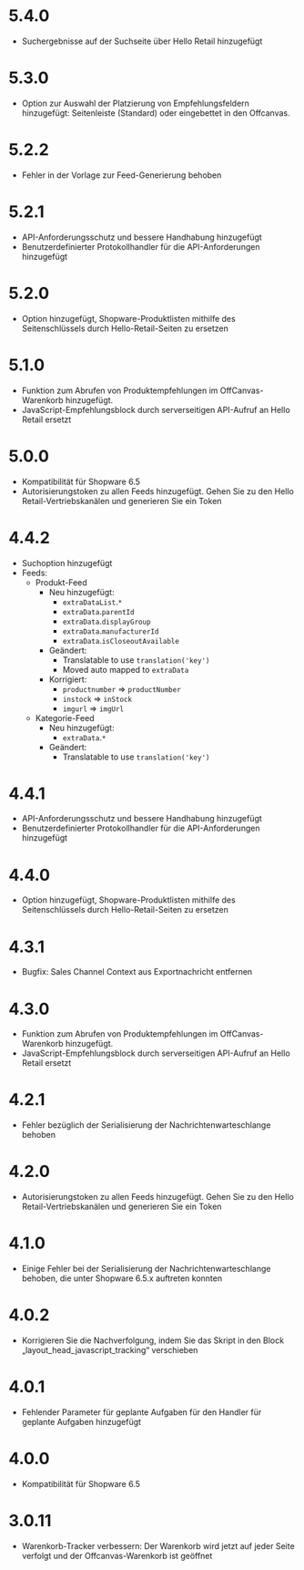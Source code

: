 # 5.4.0
* Suchergebnisse auf der Suchseite über Hello Retail hinzugefügt

# 5.3.0
* Option zur Auswahl der Platzierung von Empfehlungsfeldern hinzugefügt: Seitenleiste (Standard) oder eingebettet in den Offcanvas.

# 5.2.2
* Fehler in der Vorlage zur Feed-Generierung behoben

# 5.2.1
* API-Anforderungsschutz und bessere Handhabung hinzugefügt
* Benutzerdefinierter Protokollhandler für die API-Anforderungen hinzugefügt

# 5.2.0
* Option hinzugefügt, Shopware-Produktlisten mithilfe des Seitenschlüssels durch Hello-Retail-Seiten zu ersetzen

# 5.1.0
* Funktion zum Abrufen von Produktempfehlungen im OffCanvas-Warenkorb hinzugefügt.
* JavaScript-Empfehlungsblock durch serverseitigen API-Aufruf an Hello Retail ersetzt

# 5.0.0
* Kompatibilität für Shopware 6.5
* Autorisierungstoken zu allen Feeds hinzugefügt. Gehen Sie zu den Hello Retail-Vertriebskanälen und generieren Sie ein Token

# 4.4.2
* Suchoption hinzugefügt
* Feeds:
    * Produkt-Feed
        * Neu hinzugefügt:
            * `extraDataList`.`*`
            * `extraData`.`parentId`
            * `extraData`.`displayGroup`
            * `extraData`.`manufacturerId`
            * `extraData`.`isCloseoutAvailable`
        * Geändert:
            * Translatable to use `translation('key')`
            * Moved auto mapped to `extraData`
        * Korrigiert:
            * `productnumber` => `productNumber`
            * `instock` => `inStock`
            * `imgurl` => `imgUrl`
    * Kategorie-Feed
        * Neu hinzugefügt:
            * `extraData`.`*`
        * Geändert:
            * Translatable to use `translation('key')`

# 4.4.1
* API-Anforderungsschutz und bessere Handhabung hinzugefügt
* Benutzerdefinierter Protokollhandler für die API-Anforderungen hinzugefügt

# 4.4.0
* Option hinzugefügt, Shopware-Produktlisten mithilfe des Seitenschlüssels durch Hello-Retail-Seiten zu ersetzen

# 4.3.1
* Bugfix: Sales Channel Context aus Exportnachricht entfernen

# 4.3.0
* Funktion zum Abrufen von Produktempfehlungen im OffCanvas-Warenkorb hinzugefügt.
* JavaScript-Empfehlungsblock durch serverseitigen API-Aufruf an Hello Retail ersetzt

# 4.2.1
* Fehler bezüglich der Serialisierung der Nachrichtenwarteschlange behoben

# 4.2.0
* Autorisierungstoken zu allen Feeds hinzugefügt. Gehen Sie zu den Hello Retail-Vertriebskanälen und generieren Sie ein Token

# 4.1.0
* Einige Fehler bei der Serialisierung der Nachrichtenwarteschlange behoben, die unter Shopware 6.5.x auftreten konnten

# 4.0.2
* Korrigieren Sie die Nachverfolgung, indem Sie das Skript in den Block „layout_head_javascript_tracking“ verschieben

# 4.0.1
* Fehlender Parameter für geplante Aufgaben für den Handler für geplante Aufgaben hinzugefügt

# 4.0.0
* Kompatibilität für Shopware 6.5

# 3.0.11
* Warenkorb-Tracker verbessern: Der Warenkorb wird jetzt auf jeder Seite verfolgt und der Offcanvas-Warenkorb ist geöffnet
